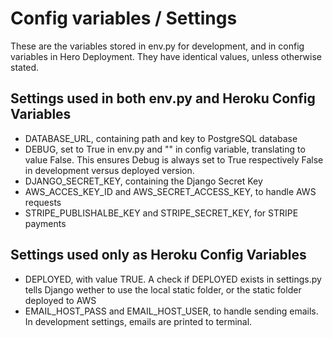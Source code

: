 # Config variables / Settings

These are the variables stored in env.py for development, and in config variables in Hero Deployment. They have identical values, unless otherwise stated.

## Settings used in both env.py and Heroku Config Variables

- DATABASE_URL, containing path and key to PostgreSQL database
- DEBUG, set to True in env.py and "" in config variable, translating to value False. This ensures Debug is always set to True respectively False in development versus deployed version.
- DJANGO_SECRET_KEY, containing the Django Secret Key
- AWS_ACCES_KEY_ID and AWS_SECRET_ACCESS_KEY, to handle AWS requests
- STRIPE_PUBLISHALBE_KEY and STRIPE_SECRET_KEY, for STRIPE payments

## Settings used only as Heroku Config Variables

- DEPLOYED, with value TRUE. A check if DEPLOYED exists in settings.py tells Django wether to use the local static folder, or the static folder deployed to AWS
- EMAIL_HOST_PASS and EMAIL_HOST_USER, to handle sending emails. In development settings, emails are printed to terminal.
